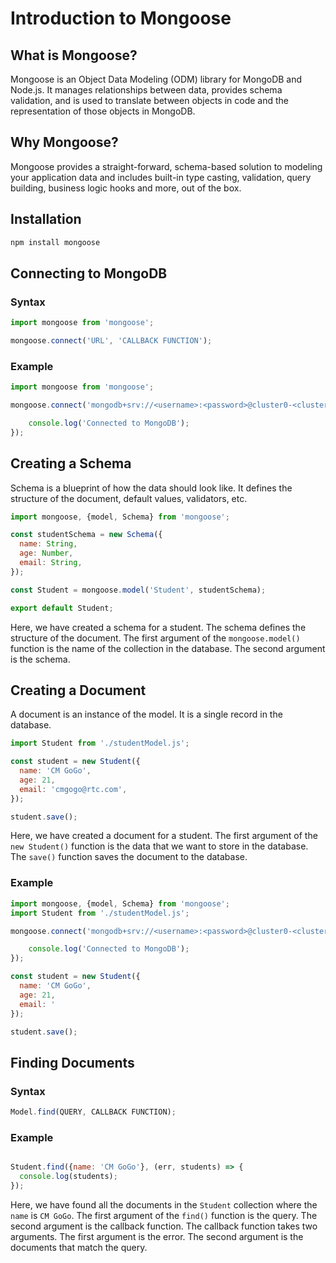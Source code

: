 # Introduction to Mongoose

## What is Mongoose?

Mongoose is an Object Data Modeling (ODM) library for MongoDB and Node.js. It manages relationships between data, provides schema validation, and is used to translate between objects in code and the representation of those objects in MongoDB.

## Why Mongoose?

Mongoose provides a straight-forward, schema-based solution to modeling your application data and includes built-in type casting, validation, query building, business logic hooks and more, out of the box.

## Installation

```bash
npm install mongoose
```

## Connecting to MongoDB
### Syntax
```js
import mongoose from 'mongoose';

mongoose.connect('URL', 'CALLBACK FUNCTION');
```

### Example
```js
import mongoose from 'mongoose';

mongoose.connect('mongodb+srv://<username>:<password>@cluster0-<cluster>.mongodb.net/<dbname>?retryWrites=true&w=majority', {

    console.log('Connected to MongoDB');
});
```
## Creating a Schema

Schema is a blueprint of how the data should look like. It defines the structure of the document, default values, validators, etc. 

```js
import mongoose, {model, Schema} from 'mongoose';

const studentSchema = new Schema({
  name: String,
  age: Number,
  email: String,
});

const Student = mongoose.model('Student', studentSchema);

export default Student;
```
Here, we have created a schema for a student. The schema defines the structure of the document. The first argument of the `mongoose.model()` function is the name of the collection in the database. The second argument is the schema.

## Creating a Document

A document is an instance of the model. It is a single record in the database. 

```js
import Student from './studentModel.js';

const student = new Student({
  name: 'CM GoGo',
  age: 21,
  email: 'cmgogo@rtc.com',
});

student.save();
```
Here, we have created a document for a student. The first argument of the `new Student()` function is the data that we want to store in the database. The `save()` function saves the document to the database.

### Example

```js
import mongoose, {model, Schema} from 'mongoose';
import Student from './studentModel.js';

mongoose.connect('mongodb+srv://<username>:<password>@cluster0-<cluster>.mongodb.net/<dbname>?retryWrites=true&w=majority', {

    console.log('Connected to MongoDB');
});

const student = new Student({
  name: 'CM GoGo',
  age: 21,
  email: '
});

student.save();
```

## Finding Documents

### Syntax
```js
Model.find(QUERY, CALLBACK FUNCTION);
```

### Example
```js

Student.find({name: 'CM GoGo'}, (err, students) => {
  console.log(students);
});
```
Here, we have found all the documents in the `Student` collection where the `name` is `CM GoGo`. The first argument of the `find()` function is the query. The second argument is the callback function. The callback function takes two arguments. The first argument is the error. The second argument is the documents that match the query.